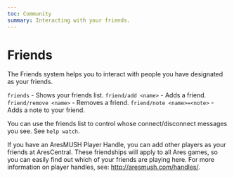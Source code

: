 ```yaml
---
toc: Community
summary: Interacting with your friends.
---
```

# Friends

The Friends system helps you to interact with people you have designated as your friends.

`friends` - Shows your friends list.
`friend/add <name>` - Adds a friend.
`friend/remove <name>` - Removes a friend.
`friend/note <name>=<note>` - Adds a note to your friend.

You can use the friends list to control whose connect/disconnect messages you see.  See `help watch`.

If you have an AresMUSH Player Handle, you can add other players as your friends at AresCentral.  These friendships will apply to all Ares games, so you can easily find out which of your friends are playing here.  For more information on player handles, see: http://aresmush.com/handles/.
